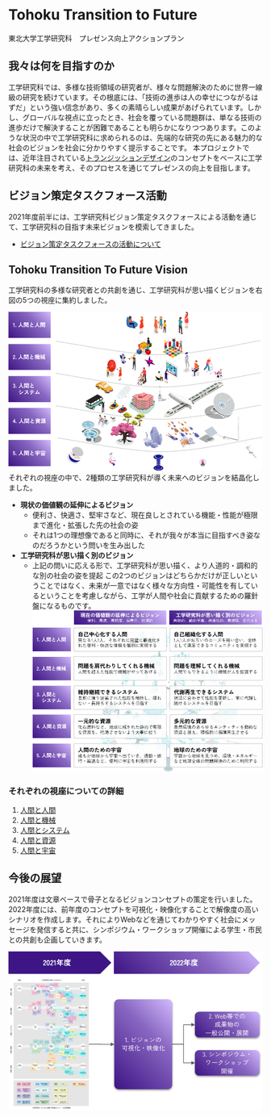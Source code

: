 # Tohoku Transition to Future
東北大学工学研究科　プレゼンス向上アクションプラン

## 我々は何を目指すのか
工学研究科では、多様な技術領域の研究者が、様々な問題解決のために世界一線級の研究を続けています。その根底には、「技術の進歩は人の幸せにつながるはずだ」という強い信念があり、多くの素晴らしい成果があげられています。しかし、グローバルな視点に立ったとき、社会を覆っている問題群は、単なる技術の進歩だけで解決することが困難であることも明らかになりつつあります。このような状況の中で工学研究科に求められるのは、先端的な研究の先にある魅力的な社会のビジョンを社会に分かりやすく提示することです。
本プロジェクトでは、近年注目されている[トランジッションデザイン](transitiondesign.html)のコンセプトをベースに工学研究科の未来を考え、そのプロセスを通じてプレゼンスの向上を目指します。

## ビジョン策定タスクフォース活動
2021年度前半には、工学研究科ビジョン策定タスクフォースによる活動を通じて、工学研究科の目指す未来ビジョンを模索してきました。

- [ビジョン策定タスクフォースの活動について](vision_tf.html)

## Tohoku Transition To Future Vision
工学研究科の多様な研究者との共創を通じ、工学研究科が思い描くビジョンを右図の5つの視座に集約しました。


![工学研究科ビジョンの5つの視座](image/30442bdc7dd98a8309b2e072c5c4d6a1.png)
それぞれの視座の中で、2種類の工学研究科が導く未来へのビジョンを結晶化しました。
- **現状の価値観の延伸によるビジョン**
    - 便利さ、快適さ、堅牢さなど、現在良しとされている機能・性能が極限まで進化・拡張した先の社会の姿
    - それは1つの理想像であると同時に、それが我々が本当に目指すべき姿なのだろうかという問いを生み出した
- **工学研究科が思い描く別のビジョン**
    - 上記の問いに応える形で、工学研究科が思い描く、より人道的・調和的な別の社会の姿を提起
この2つのビジョンはどちらかだけが正しいということではなく、未来が一意ではなく様々な方向性・可能性を有しているということを考慮しながら、工学が人間や社会に貢献するための羅針盤になるものです。
![1. 人間と人間/ 2. 人間と機械/ 3. 人間とシステム/ 4. 人間と資源/ 5. 人間と宇宙](image/446d56ef960048bbd80bca6db285ed9e.png)

### それぞれの視座についての詳細

1. [人間と人間](human.html)
2. [人間と機械](machine.html)
3. [人間とシステム](system.html)
4. [人間と資源](resource.html)
5. [人間と宇宙](space.html)

## 今後の展望
2021年度は文章ベースで骨子となるビジョンコンセプトの策定を行いました。2022年度には、前年度のコンセプトを可視化・映像化することで解像度の高いシナリオを作成します。それによりWebなどを通じてわかりやすく社会にメッセージを発信すると共に、シンポジウム・ワークショップ開催による学生・市民との共創も企画していきます。

![](image/34d53ced5a13bb63914181577b973828.png)

